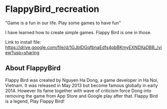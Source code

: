 # FlappyBird_recreation
"Game is a fun in our life. Play some games to have fun"

I have learned how to create simple games. Flappy Bird is one in those.

Link to install file: https://drive.google.com/file/d/1GJbIDGqfbnaEdfs4pbBKmyEXNDXaDBB_/view?usp=sharing

## About FlappyBird
Flappy Bird was created by Nguyen Ha Dong, a game developer in Ha Noi, Vietnam. It was released in May 2013 but become famous globally in early 2014. 
However Its fame together with wave of criticism force Dong into removing the game from App Store and Google play after that.
Flappy Bird is a legend, Play Flappy Bird!
